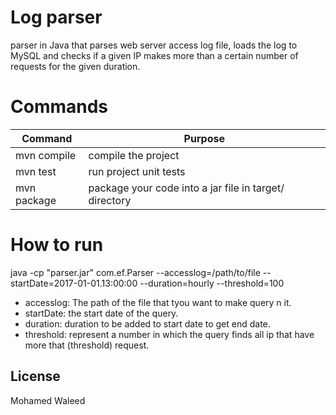 # Log parser
parser in Java that parses web server access log file, loads the log to MySQL and checks if a given IP makes more than a certain number of requests for the given duration. 

# Commands
| Command | Purpose |
| ------ | ------ |
| mvn compile | compile the project|
| mvn test | run project unit tests |
| mvn package | package your code into a jar file in target/ directory |

# How to run
java -cp "parser.jar" com.ef.Parser --accesslog=/path/to/file --startDate=2017-01-01.13:00:00 --duration=hourly --threshold=100 

* accesslog: The path of the file that tyou want to make query n it.
* startDate: the start date of the query.
* duration: duration to be added to start date to get end date.
* threshold: represent a number in which the query finds all ip that have more that (threshold) request.

License
----

Mohamed Waleed